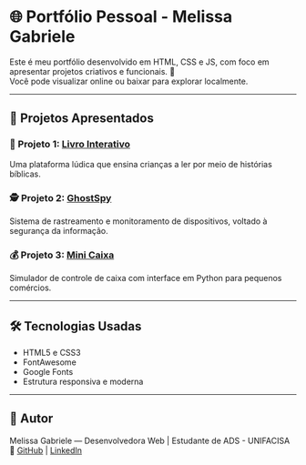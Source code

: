 # 🌐 Portfólio Pessoal - Melissa Gabriele

Este é meu portfólio desenvolvido em HTML, CSS e JS, com foco em apresentar projetos criativos e funcionais. 🚀  
Você pode visualizar online ou baixar para explorar localmente.

---

## 📁 Projetos Apresentados

### 📘 Projeto 1: [Livro Interativo](https://github.com/soutomel/Livro-Interativo)
Uma plataforma lúdica que ensina crianças a ler por meio de histórias bíblicas.

### 🕵️ Projeto 2: [GhostSpy](https://github.com/soutomel/GhostSpy)
Sistema de rastreamento e monitoramento de dispositivos, voltado à segurança da informação.

### 💰 Projeto 3: [Mini Caixa](https://github.com/soutomel/MiniCaixa)
Simulador de controle de caixa com interface em Python para pequenos comércios.

---

## 🛠️ Tecnologias Usadas

- HTML5 e CSS3
- FontAwesome
- Google Fonts
- Estrutura responsiva e moderna

---

## 🧠 Autor

Melissa Gabriele — Desenvolvedora Web | Estudante de ADS - UNIFACISA  
🔗 [GitHub](https://github.com/soutomel) | [LinkedIn](https://www.linkedin.com/in/mel-soutocg-578325302/)

